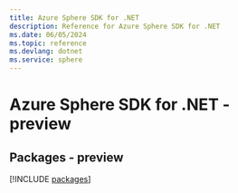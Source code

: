 ```yaml
---
title: Azure Sphere SDK for .NET
description: Reference for Azure Sphere SDK for .NET
ms.date: 06/05/2024
ms.topic: reference
ms.devlang: dotnet
ms.service: sphere
---
```

# Azure Sphere SDK for .NET - preview
## Packages - preview
[!INCLUDE [packages](sphere-index.md)]